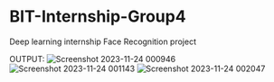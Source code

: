 # BIT-Internship-Group4
Deep learning internship Face Recognition project













OUTPUT:
![Screenshot 2023-11-24 000946](https://github.com/Bheshajaa/BIT-Internship-Group4/assets/142480959/0255a2f3-f280-43ca-9a3e-22002aaf9b33)
![Screenshot 2023-11-24 001143](https://github.com/Bheshajaa/BIT-Internship-Group4/assets/142480959/067311d8-15f2-4788-a88e-ea2017522608)
![Screenshot 2023-11-24 002047](https://github.com/Bheshajaa/BIT-Internship-Group4/assets/142480959/42f9057c-eaa3-495d-a76c-698a8c29d3d2)
